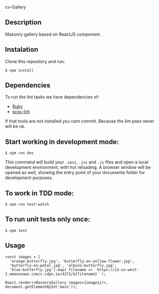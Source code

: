 cv-Gallery

## Description
Masonry gallery based on ReactJS component.

## Instalation
Clone this repository and run:
```
$ npm install
```

## Dependencies

To run the lint tasks we have dependencies of:

* [Ruby](https://www.ruby-lang.org/en/downloads/)
* [scss-lint](https://github.com/brigade/scss-lint)

If that tools are not installed you cant commit. Because the lint pass never will be ok.

## Start working in development mode:
```
$ npm run dev
```
This command will build your `.sass`, `.jsx` and `.js` files and open a local development environment, with hot reloading. A browser window will be opened as well, showing the entry point of your documents folder for development purposes.

## To work in TDD mode:
```
$ npm run test:watch
```
## To run unit tests only once:
```
$ npm test
```

## Usage
```
const images = [
  'orange-butterfly.jpg', 'butterfly-on-yellow-flower.jpg',
  'butterfly-on-petal.jpg', 'albino-butterfly.jpg',
  'blue-butterfly.jpg'].map( filename => `https://s3-us-west-2.amazonaws.com/s.cdpn.io/4273/${filename}` );

React.render(<MasonryGallery images={images}/>, document.getElementById('main'));
```

